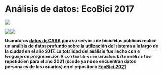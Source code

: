 # Análisis de datos: EcoBici 2017

![](https://pbs.twimg.com/profile_images/1386691338289156097/lQcj3Weg_400x400.jpg)


[![](https://i.imgur.com/tXSoThF.png)](https://twitter.com/CreamBBQ)[![](https://i.imgur.com/0o48UoR.png)](https://github.com/CreamBBQ)


**Usando los [datos de CABA](https://data.buenosaires.gob.ar/dataset/bicicletas-publicas) para su servicio de bicicletas públicas realicé un análisis de datos profundo sobre la utilización del sistema a lo largo de la ciudad en el año 2017. La totalidad del análisis fue hecho con el lenguaje de programación R con las librerias usuales. Este análisis fue repetido en para el año 2021 (donde ya no se encuentran datos personales de los usuarios) en el repositorio [EcoBici-2021](https://github.com/CreamBBQ/EcoBici-2021)**

